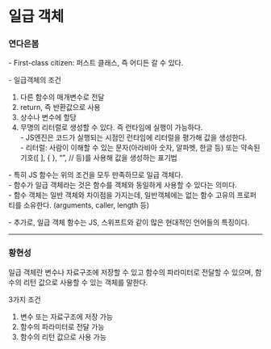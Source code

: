 # 일급 객체
### 연다은봄
\- First-class citizen: 퍼스트 클래스, 즉 어디든 갈 수 있다.    

\- 일급객체의 조건   
1. 다른 함수의 매개변수로 전달    
2. return, 즉 반환값으로 사용   
3. 상수나 변수에 할당   
4. 무명의 리터럴로 생성할 수 있다. 즉 런타임에 실행이 가능하다.    
\- JS엔진은 코드가 실행되는 시점인 런타임에 리터럴을 평가해 값을 생성한다.     
\- 리터럴: 사람이 이해할 수 있는 문자(아라비아 숫자, 알파벳, 한글 등) 또는 약속된 기호([ ], { }, “”, // 등)를 사용해 값을 생성하는 표기법   

\- 특히 JS 함수는 위의 조건을 모두 만족하므로 일급 객체다.    
\- 함수가 일급 객체라는 것은 함수를 객체와 동일하게 사용할 수 있다는 의미다.     
\- 함수 객체는 일반 객체와 차이점을 가지는데, 일반객체에는 없는 함수 고유의 프로퍼티를 소유한다. (arguments, caller, length 등)    

\- 추가로, 일급 객체 함수는 JS, 스위프트와 같이 많은 현대적인 언어들의 특징이다.

--- 

### 황현성

일급 객체란 변수나 자료구조에 저장할 수 있고 함수의 파라미터로 전달할 수 있으며, 함수의 리턴 값으로 사용할 수 있는 객체를 말한다.

3가지 조건
1. 변수 또는 자료구조에 저장 가능
2. 함수의 파라미터로 전달 가능
3. 함수의 리턴 값으로 사용 가능

